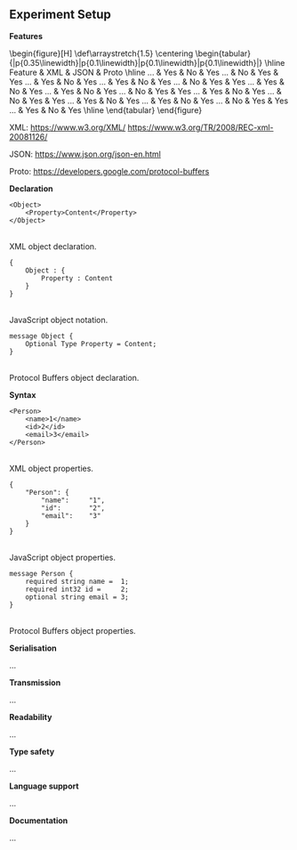 Experiment Setup
---

**Features**

\begin{figure}[H]
\def\arraystretch{1.5}
\centering
\begin{tabular}{|p{0.35\linewidth}|p{0.1\linewidth}|p{0.1\linewidth}|p{0.1\linewidth}|}
\hline
Feature & XML & JSON & Proto
\hline
... & Yes & No & Yes 
... & No & Yes & Yes 
... & Yes & No & Yes 
... & Yes & No & Yes 
... & No & Yes & Yes 
... & Yes & No & Yes 
... & Yes & No & Yes 
... & No & Yes & Yes 
... & Yes & No & Yes 
... & No & Yes & Yes 
... & Yes & No & Yes 
... & Yes & No & Yes 
... & No & Yes & Yes 
... & Yes & No & Yes 
\hline
\end{tabular}
\end{figure}

XML: https://www.w3.org/XML/ https://www.w3.org/TR/2008/REC-xml-20081126/

JSON: https://www.json.org/json-en.html

Proto: https://developers.google.com/protocol-buffers

**Declaration**

```
<Object>
    <Property>Content</Property>
</Object>
```
<br>
XML object declaration.

```
{
    Object : {
        Property : Content
    }
}
```
<br>
JavaScript object notation.

```
message Object {
    Optional Type Property = Content;
}
```
<br>
Protocol Buffers object declaration.

**Syntax**

```
<Person>
    <name>1</name>
    <id>2</id>
    <email>3</email>
</Person>
```
<br>
XML object properties.

```
{
    "Person": {
        "name":     "1",
        "id":       "2",
        "email":    "3"
    }
}
```
<br>
JavaScript object properties.

```
message Person {
    required string name =  1;
    required int32 id =     2;
    optional string email = 3;
}
```
<br>
Protocol Buffers object properties.

**Serialisation**

...

**Transmission**

...

**Readability**

...

**Type safety**

...

**Language support**

...

**Documentation**

...


<br>

